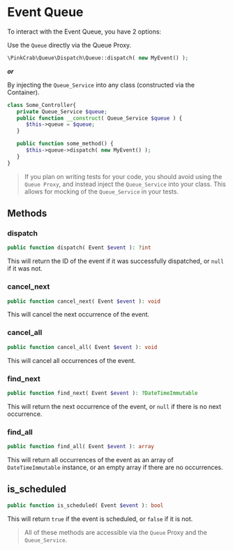 # Event Queue

To interact with the Event Queue, you have 2 options:

Use the `Queue` directly via the Queue Proxy.

```php
\PinkCrab\Queue\Dispatch\Queue::dispatch( new MyEvent() );
```
**_or_** 

By injecting the `Queue_Service` into any class (constructed via the Container).

```php
class Some_Controller{
   private Queue_Service $queue;
   public function __construct( Queue_Service $queue ) {
      $this->queue = $queue;
   }

   public function some_method() {
      $this->queue->dispatch( new MyEvent() );
   }
}
```
> If you plan on writing tests for your code, you should avoid using the `Queue Proxy`, and instead inject the `Queue_Service` into your class. This allows for mocking of the `Queue_Service` in your tests.

## Methods

### dispatch

```php
public function dispatch( Event $event ): ?int
```

This will return the ID of the event if it was successfully dispatched, or `null` if it was not.

### cancel_next

```php
public function cancel_next( Event $event ): void
```

This will cancel the next occurrence of the event.

### cancel_all

```php
public function cancel_all( Event $event ): void
```

This will cancel all occurrences of the event.

### find_next

```php
public function find_next( Event $event ): ?DateTimeImmutable
```

This will return the next occurrence of the event, or `null` if there is no next occurrence.

### find_all

```php
public function find_all( Event $event ): array
```

This will return all occurrences of the event as an array of `DateTimeImmutable` instance, or an empty array if there are no occurrences.

## is_scheduled

```php
public function is_scheduled( Event $event ): bool
```

This will return `true` if the event is scheduled, or `false` if it is not.

> All of these methods are accessible via the `Queue` Proxy and the `Queue_Service`.